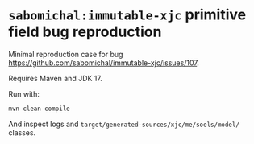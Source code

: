 # `sabomichal:immutable-xjc` primitive field bug reproduction

Minimal reproduction case for bug https://github.com/sabomichal/immutable-xjc/issues/107.

Requires Maven and JDK 17. 

Run with:

```bash
mvn clean compile
```

And inspect logs and `target/generated-sources/xjc/me/soels/model/` classes.
